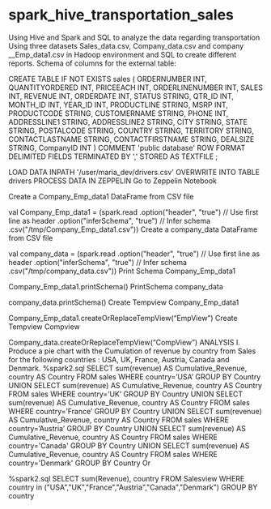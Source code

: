 # spark_hive_transportation_sales
Using Hive and Spark and SQL to analyze the data regarding transportation  Using three datasets Sales_data.csv, Company_data.csv and company __Emp_data1.csv in Hadoop environment and SQL to create different reports.
Schema of columns for the external table:

CREATE TABLE IF NOT EXISTS sales 
(
ORDERNUMBER INT,
QUANTITYORDERED INT,
PRICEEACH INT,
ORDERLINENUMBER INT,
SALES INT,
REVENUE INT,
ORDERDATE INT,
STATUS STRING,
QTR_ID INT,
MONTH_ID INT,
YEAR_ID INT,
PRODUCTLINE STRING,
MSRP INT,
PRODUCTCODE STRING,
CUSTOMERNAME STRING,
PHONE INT,
ADDRESSLINE1 STRING,
ADDRESSLINE2 STRING,
CITY STRING,
STATE STRING,
POSTALCODE STRING,
COUNTRY STRING,
TERRITORY STRING,
CONTACTLASTNAME STRING,
CONTACTFIRSTNAME STRING,
DEALSIZE STRING,
CompanyID INT
)
COMMENT 'public database'
ROW FORMAT DELIMITED
FIELDS TERMINATED BY ','
STORED AS TEXTFILE ;

LOAD DATA INPATH '/user/maria_dev/drivers.csv' OVERWRITE INTO TABLE drivers
PROCESS DATA IN ZEPPELIN
Go to Zeppelin Notebook

Create a Company_Emp_data1 DataFrame from CSV file

val Company_Emp_data1 = (spark.read
.option("header", "true") // Use first line as header
.option("inferSchema", "true") // Infer schema
.csv("/tmp/Company_Emp_data1.csv"))
Create a company_data DataFrame from CSV file

val company_data = (spark.read
.option("header", "true") // Use first line as header
.option("inferSchema", "true") // Infer schema
.csv("/tmp/company_data.csv"))
Print Schema Company_Emp_data1

Company_Emp_data1.printSchema()
PrintSchema company_data

company_data.printSchema()
Create Tempview Company_Emp_data1

Company_Emp_data1.createOrReplaceTempView(“EmpView”)
Create Tempview Compview

Company_data.createOrReplaceTempView(“CompView”)
ANALYSIS
I. Produce a pie chart with the Cumulation of revenue by country from Sales for the following countries : USA, UK, France, Austria, Canada and Denmark.
%spark2.sql
SELECT sum(revenue) AS Cumulative_Revenue, country AS Country FROM sales
WHERE country=’USA’ GROUP BY Country
UNION
SELECT sum(revenue) AS Cumulative_Revenue, country AS Country FROM sales
WHERE country=’UK’ GROUP BY Country
UNION
SELECT sum(revenue) AS Cumulative_Revenue, country AS Country FROM sales
WHERE country=’France’ GROUP BY Country
UNION
SELECT sum(revenue) AS Cumulative_Revenue, country AS Country FROM sales
WHERE country=’Austria’ GROUP BY Country
UNION
SELECT sum(revenue) AS Cumulative_Revenue, country AS Country FROM sales
WHERE country='Canada' GROUP BY Country
UNION
SELECT sum(revenue) AS Cumulative_Revenue, country AS Country FROM sales
WHERE country='Denmark' GROUP BY Country
Or

%spark2.sql
SELECT sum(Revenue), country
FROM Salesview
WHERE country in ("USA","UK","France","Austria","Canada","Denmark")
GROUP BY country

